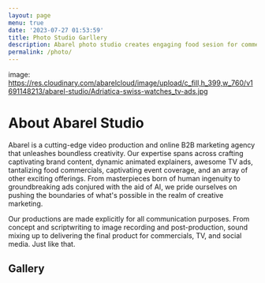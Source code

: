 ```yaml
---
layout: page
menu: true
date: '2023-07-27 01:53:59'
title: Photo Studio Garllery
description: Abarel photo studio creates engaging food sesion for commercials, brand, video ads, including commercials created by AI.
permalink: /photo/
---
```


image: https://res.cloudinary.com/abarelcloud/image/upload/c_fill,h_399,w_760/v1691148213/abarel-studio/Adriatica-swiss-watches_tv-ads.jpg

# About Abarel Studio

Abarel is a cutting-edge video production and online B2B marketing agency that unleashes boundless creativity. Our expertise spans across crafting captivating brand content, dynamic animated explainers, awesome TV ads, tantalizing food commercials, captivating event coverage, and an array of other exciting offerings. 
From masterpieces born of human ingenuity to groundbreaking ads conjured with the aid of AI, we pride ourselves on pushing the boundaries of what's possible in the realm of creative marketing.

Our productions are made explicitly for all communication purposes. From concept and scriptwriting to image recording and post-production, sound mixing up to delivering the final product for commercials, TV, and social media. Just like that.

## Gallery

<html>
<head>
<style>

img {
  width: 100%;
}
.photo-grid-container {
  column-count: 5;
  column-width: 300px;
}
.photo-grid-item {
  margin: 0 auto 15px;
  max-width: 400px;
  width: 100%;
}
</style>
</head>
<body>
	 <section class="photo-grid-container">
      <div class="photo-grid-item">
        <img src="images/img1.jpg" alt="" />
      </div>
     <div class="photo-grid-item">
        <img src="images/img2.jpg" alt="" />
      </div>

   <div class="photo-grid-item">  <img src="images/img3.jpg" alt="" /></div>

   <div class="photo-grid-item">
        <img src="images/img4.jpg" alt="" />
      </div>

   <div class="photo-grid-item">
        <img src="images/img5.jpg" alt="" />
      </div>

   <div class="photo-grid-item">
        <img src="images/img6.jpg" alt="" />
      </div>

   <div class="photo-grid-item">
        <img src="images/img7.jpg" alt="" />
      </div>

   <div class="photo-grid-item">
        <img src="images/img8.jpg" alt="" />
      </div>

   <div class="photo-grid-item">
        <img src="images/img9.jpg" alt="" />
      </div>

   <div class="photo-grid-item">
        <img src="images/img10.jpg" alt="" />
      </div>

   <div class="photo-grid-item">
        <img src="images/img11.jpg" alt="" />
      </div>

   <div class="photo-grid-item">
        <img src="images/img12.jpg" alt="" />
      </div>

   <div class="photo-grid-item">
        <img src="images/img13.jpg" alt="" />
      </div>

   <div class="photo-grid-item">
        <img src="images/img14.jpg" alt="" />
      </div>

   <div class="photo-grid-item">
        <img src="images/img15.jpg" alt="" />
      </div>

   <div class="photo-grid-item">
        <img src="images/img16.jpg" alt="" />
      </div>

  <div class="photo-grid-item">
        <img src="images/img17.jpg" alt="" />
      </div>

   <div class="photo-grid-item">
        <img src="images/img18.jpg" alt="" />
      </div>

   <div class="photo-grid-item">
        <img src="images/img19.jpg" alt="" />
      </div>

   <div class="photo-grid-item">
        <img src="images/img20.jpg" alt="" />
      </div>

   </section>
  </body>
</html>